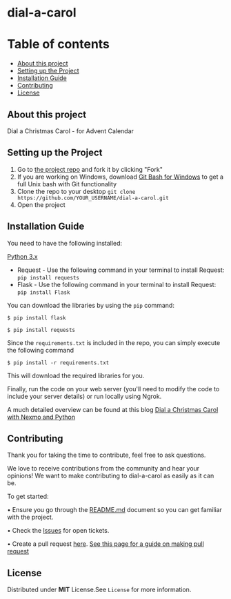 # dial-a-carol

Table of contents
=================

<!--ts-->
   * [About this project](#about-this-project)
   * [Setting up the Project](#setting-up-the-project)
   * [Installation Guide](#installation-guide)
   * [Contributing](#contributing)
   * [License](#license)
<!--te-->

## About this project
Dial a Christmas Carol - for Advent Calendar

## Setting up the Project

1. Go to [the project repo](https://github.com/nexmo-community/dial-a-carol) and fork it by clicking "Fork" 
2. If you are working on Windows, download [Git Bash for Windows](https://git-for-windows.github.io/) to get a full Unix bash with Git functionality
3. Clone the repo to your desktop `git clone https://github.com/YOUR_USERNAME/dial-a-carol.git`
4. Open the project

## Installation Guide
You need to have the following installed:

[Python 3.x](https://www.python.org/downloads/)
* Request - Use the following command in your terminal to install Request: `pip install requests` 
* Flask - Use the following command in your terminal to install Request: `pip install Flask`

You can download the libraries by using the `pip` command:

`$ pip install flask`

`$ pip install requests`

Since the `requirements.txt` is included in the repo, you can simply execute the following command

`$ pip install -r requirements.txt`

This will download the required libraries for you.

Finally, run the code on your web server (you'll need to modify the code to include your server details) or run locally using Ngrok.

A much detailed overview can be found at this blog [Dial a Christmas Carol with Nexmo and Python](https://www.nexmo.com/blog/2018/12/03/dial-a-christmas-carol-with-nexmo-and-python-dr)

## Contributing

Thank you for taking the time to contribute, feel free to ask questions.

We love to receive contributions from the community and hear your opinions! We want to make contributing to dial-a-carol as easily as it can be.

To get started:

•	Ensure you go through the [README.md](https://github.com/nexmo-community/dial-a-carol/README.md) document so you can get familiar with the project.

•	Check the [Issues](https://github.com/nexmo-community/dial-a-carol/issues) for open tickets.

•	Create a pull request [here](https://github.com/nexmo-community/dial-a-carol/pulls). [See this page for a guide on making pull request](https://docs.github.com/en/free-pro-team@latest/github/collaborating-with-issues-and-pull-requests/creating-a-pull-request)

## License
  Distributed under **MIT** License.See `License` for more information.
